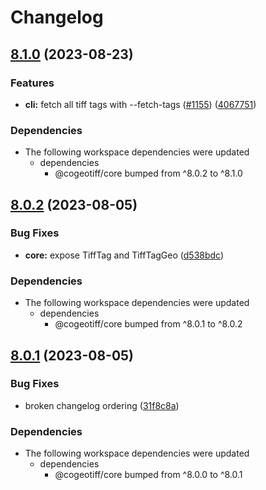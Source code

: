 # Changelog

## [8.1.0](https://github.com/blacha/cogeotiff/compare/cli-v8.0.2...cli-v8.1.0) (2023-08-23)


### Features

* **cli:** fetch all tiff tags with --fetch-tags ([#1155](https://github.com/blacha/cogeotiff/issues/1155)) ([4067751](https://github.com/blacha/cogeotiff/commit/406775184eed18ab10ae2816ecbedea9706b20f5))


### Dependencies

* The following workspace dependencies were updated
  * dependencies
    * @cogeotiff/core bumped from ^8.0.2 to ^8.1.0

## [8.0.2](https://github.com/blacha/cogeotiff/compare/cli-v8.0.1...cli-v8.0.2) (2023-08-05)


### Bug Fixes

* **core:** expose TiffTag and TiffTagGeo ([d538bdc](https://github.com/blacha/cogeotiff/commit/d538bdc833bf76ba8d730a1062156916715585b4))


### Dependencies

* The following workspace dependencies were updated
  * dependencies
    * @cogeotiff/core bumped from ^8.0.1 to ^8.0.2

## [8.0.1](https://github.com/blacha/cogeotiff/compare/cli-v8.0.0...cli-v8.0.1) (2023-08-05)


### Bug Fixes

* broken changelog ordering ([31f8c8a](https://github.com/blacha/cogeotiff/commit/31f8c8ac5e2770427ed2dc0f5c7c34330c6cb0eb))


### Dependencies

* The following workspace dependencies were updated
  * dependencies
    * @cogeotiff/core bumped from ^8.0.0 to ^8.0.1
